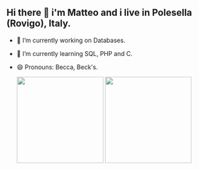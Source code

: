 ## Hi there 👋 i'm Matteo and i live in Polesella (Rovigo), Italy.

- 🔭 I’m currently working on Databases.
- 🌱 I’m currently learning SQL, PHP and C.
- 😄 Pronouns: Becca, Beck's.

  <img height=200 align="center" src="https://github-readme-stats.vercel.app/api?username=MatteoBeccari05&theme=transparent"/>

  <img height=200 align="center" src="https://github-readme-stats.vercel.app/api/top-langs?username=MatteoBeccari05&layout=compact&langs_count=8&card_width=320&theme=transparent"/> 

